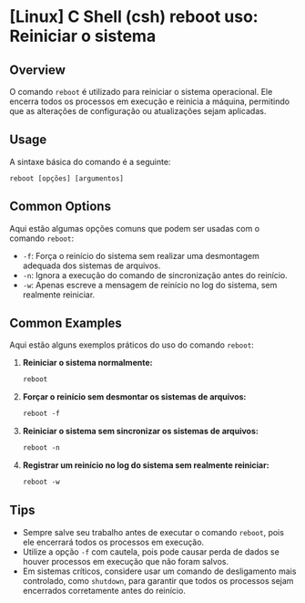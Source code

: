 # [Linux] C Shell (csh) reboot uso: Reiniciar o sistema

## Overview
O comando `reboot` é utilizado para reiniciar o sistema operacional. Ele encerra todos os processos em execução e reinicia a máquina, permitindo que as alterações de configuração ou atualizações sejam aplicadas.

## Usage
A sintaxe básica do comando é a seguinte:

```
reboot [opções] [argumentos]
```

## Common Options
Aqui estão algumas opções comuns que podem ser usadas com o comando `reboot`:

- `-f`: Força o reinício do sistema sem realizar uma desmontagem adequada dos sistemas de arquivos.
- `-n`: Ignora a execução do comando de sincronização antes do reinício.
- `-w`: Apenas escreve a mensagem de reinício no log do sistema, sem realmente reiniciar.

## Common Examples
Aqui estão alguns exemplos práticos do uso do comando `reboot`:

1. **Reiniciar o sistema normalmente:**
   ```csh
   reboot
   ```

2. **Forçar o reinício sem desmontar os sistemas de arquivos:**
   ```csh
   reboot -f
   ```

3. **Reiniciar o sistema sem sincronizar os sistemas de arquivos:**
   ```csh
   reboot -n
   ```

4. **Registrar um reinício no log do sistema sem realmente reiniciar:**
   ```csh
   reboot -w
   ```

## Tips
- Sempre salve seu trabalho antes de executar o comando `reboot`, pois ele encerrará todos os processos em execução.
- Utilize a opção `-f` com cautela, pois pode causar perda de dados se houver processos em execução que não foram salvos.
- Em sistemas críticos, considere usar um comando de desligamento mais controlado, como `shutdown`, para garantir que todos os processos sejam encerrados corretamente antes do reinício.